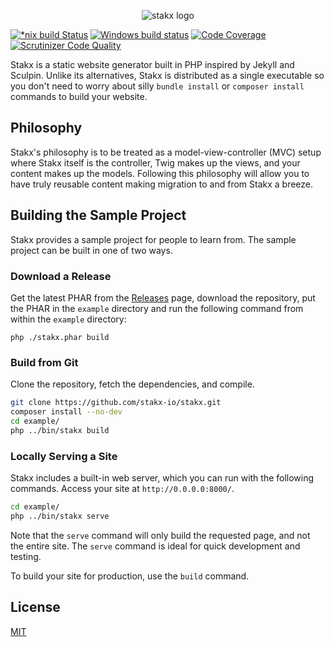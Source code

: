 <p align="center"><img alt="stakx logo" src=".github/brand.png"></p>

[![*nix build Status](https://img.shields.io/travis/stakx-io/stakx.svg)](https://travis-ci.org/stakx-io/stakx)
[![Windows build status](https://ci.appveyor.com/api/projects/status/0otqsetd0079jipd?svg=true)](https://ci.appveyor.com/project/allejo/stakx)
[![Code Coverage](https://img.shields.io/scrutinizer/coverage/g/stakx-io/stakx.svg)](https://scrutinizer-ci.com/g/stakx-io/stakx/?branch=master)
[![Scrutinizer Code Quality](https://img.shields.io/scrutinizer/g/stakx-io/stakx.svg)](https://scrutinizer-ci.com/g/stakx-io/stakx/?branch=master)

Stakx is a static website generator built in PHP inspired by Jekyll and Sculpin. Unlike its alternatives, Stakx is distributed as a single executable so you don't need to worry about silly `bundle install` or `composer install` commands to build your website.

## Philosophy

Stakx's philosophy is to be treated as a model-view-controller (MVC) setup where Stakx itself is the controller, Twig makes up the views, and your content makes up the models. Following this philosophy will allow you to have truly reusable content making migration to and from Stakx a breeze.

## Building the Sample Project

Stakx provides a sample project for people to learn from. The sample project can be built in one of two ways.

### Download a Release

Get the latest PHAR from the [Releases](https://github.com/stakx-io/stakx/releases) page, download the repository, put the PHAR in the `example` directory and run the following command from within the `example` directory:

```
php ./stakx.phar build
```

### Build from Git

Clone the repository, fetch the dependencies, and compile.

```bash
git clone https://github.com/stakx-io/stakx.git
composer install --no-dev
cd example/
php ../bin/stakx build
```

### Locally Serving a Site

Stakx includes a built-in web server, which you can run with the following commands. Access your site at `http://0.0.0.0:8000/`.

```bash
cd example/
php ../bin/stakx serve
```

Note that the `serve` command will only build the requested page, and not the entire site. The `serve` command is ideal for quick development and testing.

To build your site for production, use the `build` command.

## License

[MIT](./LICENSE.md)
